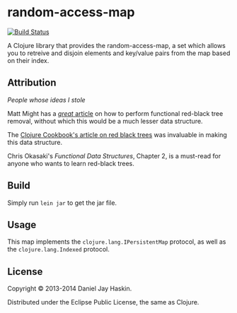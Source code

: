 # random-access-map

[![Build Status](https://travis-ci.org/djhaskin987/random-access-map.png)](https://travis-ci.org/djhaskin987/random-access-map)

A Clojure library that provides the random-access-map, a set which allows you to retreive
and disjoin elements and key/value pairs from the map based on their index.

## Attribution
_People whose ideas I stole_

Matt Might has a [_great_ article](http://matt.might.net/articles/red-black-delete/)
on how to perform functional red-black tree removal, without which this would
be a much lesser data structure.

The [Clojure Cookbook's article on red black trees](https://github.com/clojure-cookbook/clojure-cookbook/blob/master/02_composite-data/2-27_and_2-28_custom-data-structures/2-27_red-black-trees-part-i.asciidoc#sec_red_black_part_ii) was invaluable in making this data structure.

Chris Okasaki's _Functional Data Structures_, Chapter 2, is a must-read for anyone who wants to learn red-black trees.

## Build

Simply run `lein jar` to get the jar file.

## Usage

This map implements the `clojure.lang.IPersistentMap` protocol, as well as the `clojure.lang.Indexed` protocol.

## License

Copyright © 2013-2014 Daniel Jay Haskin.

Distributed under the Eclipse Public License, the same as Clojure.